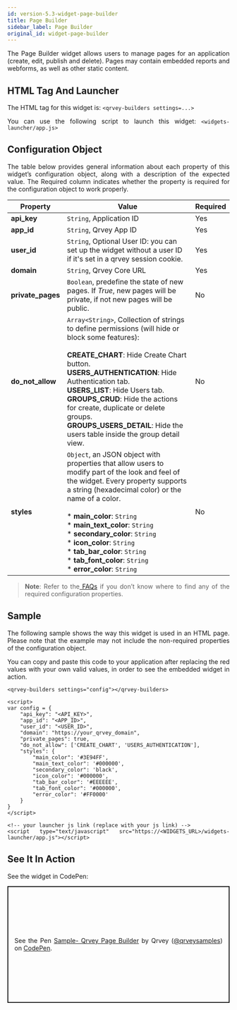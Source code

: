 ```yaml
---
id: version-5.3-widget-page-builder
title: Page Builder
sidebar_label: Page Builder
original_id: widget-page-builder
---
```

<div style="text-align: justify">

The Page Builder widget allows users to manage pages for an application (create, edit, publish and delete). Pages may contain embedded reports and webforms, as well as other static content.

## HTML Tag And Launcher
The HTML tag for this widget is:
`<qrvey-builders settings=...>`

You can use the following script to launch this widget:
`<widgets-launcher/app.js>`

## Configuration Object
The table below provides general information about each property of this widget’s configuration object, along with a description of the expected value. The Required column indicates whether the property is required for the configuration object to work properly.

| **Property** | **Value** | **Required** |
| --- | --- | --- |
| **api_key** | `String`, Application ID | Yes |
| **app_id** | `String`, Qrvey App ID| Yes |
| **user_id** | `String`, Optional User ID: you can set up the widget without a user ID if it's set in a qrvey session cookie. | Yes  |
| **domain** | `String`, Qrvey Core URL | Yes | 
| **private_pages** | `Boolean`, predefine the state of new pages. If *True*, new pages will be private, if not new pages will be public. | No |
| **do_not_allow** | `Array<String>`, Collection of strings to define permissions (will hide or block some features): <br><br>**CREATE_CHART**: Hide Create Chart button.<br>**USERS_AUTHENTICATION**: Hide Authentication tab.<br>**USERS_LIST**: Hide Users tab.<br>**GROUPS_CRUD**: Hide the actions for create, duplicate or delete groups.<br>**GROUPS_USERS_DETAIL**: Hide the users table inside the group detail view. | No |
| **styles** | `Object`, an JSON object with properties that allow users to modify part of the look and feel of the widget. Every property supports a string (hexadecimal color) or the name of a color.<br><br>* **main_color**: `String`<br>* **main_text_color**: `String`<br>* **secondary_color**: `String`<br>* **icon_color**: `String`<br>* **tab_bar_color**: `String`<br>* **tab_font_color**: `String`<br>* **error_color**: `String` | No |


> **Note**: Refer to the<a href="docs/faqs/faqs-intro/"> FAQs</a> if you don’t know where to find any of the required configuration properties. 

## Sample
The following sample shows the way this widget is used in an HTML page. Please note that the example may not include the non-required properties of the configuration object. 

You can copy and paste this code to your application after replacing the red values with your own valid values, in order to see the embedded widget in action.

```
<qrvey-builders settings="config"></qrvey-builders>
```
```
<script>
var config = {
    "api_key": "<API_KEY>",
    "app_id": "<APP_ID>",
    "user_id": "<USER_ID>",
    "domain": "https://your_qrvey_domain",
    "private_pages": true,
    "do_not_allow": ['CREATE_CHART', 'USERS_AUTHENTICATION'],
    "styles": {
        "main_color": '#3E94FF',
        "main_text_color": '#000000',
        "secondary_color": 'black',
        "icon_color": '#000000',
        "tab_bar_color": '#EEEEEE',
        "tab_font_color": '#000000',
        "error_color": '#FF0000'
    }
}
</script>
```
```
<!-- your launcher js link (replace with your js link) -->
<script type="text/javascript" src="https://<WIDGETS_URL>/widgets-launcher/app.js"></script>
```

## See It In Action
See the widget in CodePen:

<p class="codepen" data-height="838" data-theme-id="light" data-default-tab="result" data-user="qrveysamples" data-slug-hash="MWyvrdZ" style="height: 265px; box-sizing: border-box; display: flex; align-items: center; justify-content: center; border: 2px solid; margin: 1em 0; padding: 1em;" data-pen-title="Sample- Qrvey Page Builder">
  <span>See the Pen <a href="https://codepen.io/qrveysamples/pen/MWyvrdZ">
  Sample- Qrvey Page Builder</a> by Qrvey (<a href="https://codepen.io/qrveysamples">@qrveysamples</a>)
  on <a href="https://codepen.io">CodePen</a>.</span>
</p>
<script async src="https://static.codepen.io/assets/embed/ei.js"></script>


